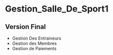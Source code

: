 # Gestion_Salle_De_Sport1
Version Final
---

* Gestion Des Entraineurs
* Gestion des Membres
* Gestion de Paiements
